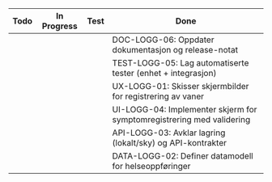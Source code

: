 | Todo          | In Progress                        | Test                                 | Done                                  |
|---------------|-------------------------------------|--------------------------------------|---------------------------------------|
|||| DOC-LOGG-06: Oppdater dokumentasjon og release-notat |
|||| TEST-LOGG-05: Lag automatiserte tester (enhet + integrasjon) |
||||UX-LOGG-01: Skisser skjermbilder for registrering av vaner|
||||UI-LOGG-04: Implementer skjerm for symptomregistrering med validering|
||||API-LOGG-03: Avklar lagring (lokalt/sky) og API-kontrakter|
||||DATA-LOGG-02: Definer datamodell for helseoppføringer|